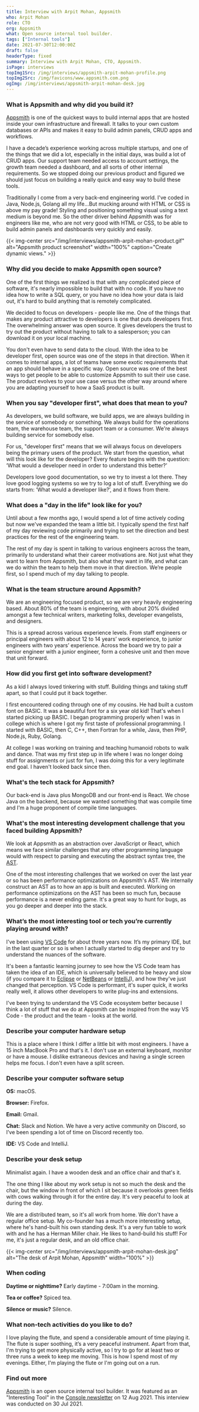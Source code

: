 ```yaml
---
title: Interview with Arpit Mohan, Appsmith
who: Arpit Mohan
role: CTO
org: Appsmith
what: Open source internal tool builder.
tags: ["Internal tools"]
date: 2021-07-30T12:00:00Z
draft: false
headerType: fixed
summary: Interview with Arpit Mohan, CTO, Appsmith.
isPage: interviews
topImg1Src: /img/interviews/appsmith-arpit-mohan-profile.png
topImg2Src: /img/favicons/www.appsmith.com.png
ogImg: /img/interviews/appsmith-arpit-mohan-desk.jpg
---
```


### What is Appsmith and why did you build it?

[Appsmith](https://www.appsmith.com/) is one of the quickest ways to build
internal apps that are hosted inside your own infrastructure and firewall. It
talks to your own custom databases or APIs and makes it easy to build admin
panels, CRUD apps and workflows.

I have a decade’s experience working across multiple startups, and one of the
things that we did a lot, especially in the initial days, was build a lot of
CRUD apps. Our support team needed access to account settings, the growth team
needed a dashboard, and all sorts of other internal requirements. So we stopped
doing our previous product and figured we should just focus on building a really
quick and easy way to build these tools.

Traditionally I come from a very back-end engineering world. I've coded in Java,
Node.js, Golang all my life...But mucking around with HTML or CSS is above my
pay grade! Styling and positioning something visual using a text medium is
beyond me. So the other driver behind Appsmith was for engineers like me, who
are not very good with HTML or CSS, to be able to build admin panels and
dashboards very quickly and easily.

{{< img-center src="/img/interviews/appsmith-arpit-mohan-product.gif" alt="Appsmith product screenshot" width="100%" caption="Create dynamic views." >}}

### Why did you decide to make Appsmith open source?

One of the first things we realized is that with any complicated piece of
software, it's nearly impossible to build that with no code. If you have no idea
how to write a SQL query, or you have no idea how your data is laid out, it's
hard to build anything that is remotely complicated.

We decided to focus on developers - people like me. One of the things that makes
any product attractive to developers is one that puts developers first. The
overwhelming answer was open source. It gives developers the trust to try out
the product without having to talk to a salesperson; you can download it on your
local machine.

You don't even have to send data to the cloud. With the idea to be developer
first, open source was one of the steps in that direction. When it comes to
internal apps, a lot of teams have some exotic requirements that an app should
behave in a specific way. Open source was one of the best ways to get people to
be able to customize Appsmith to suit their use case. The product evolves to
your use case versus the other way around where you are adapting yourself to how
a SaaS product is built.

### When you say "developer first", what does that mean to you?

As developers, we build software, we build apps, we are always building in the
service of somebody or something. We always build for the operations team, the
warehouse team, the support team or a consumer. We're always building service
for somebody else.

For us, "developer first" means that we will always focus on developers being
the primary users of the product. We start from the question, what will this
look like for the developer? Every feature begins with the question: ‘What would
a developer need in order to understand this better?’

Developers love good documentation, so we try to invest a lot there. They love
good logging systems so we try to log a lot of stuff. Everything we do starts
from: ‘What would a developer like?’, and it flows from there.

### What does a "day in the life" look like for you?

Until about a few months ago, I would spend a lot of time actively coding but
now we've expanded the team a little bit. I typically spend the first half of my
day reviewing code primarily and trying to set the direction and best practices
for the rest of the engineering team.

The rest of my day is spent in talking to various engineers across the team,
primarily to understand what their career motivations are. Not just what they
want to learn from Appsmith, but also what they want in life, and what can we do
within the team to help them move in that direction. We’re people first, so I
spend much of my day talking to people.

### What is the team structure around Appsmith?

We are an engineering focused product, so we are very heavily engineering based.
About 80% of the team is engineering, with about 20% divided amongst a few
technical writers, marketing folks, developer evangelists, and designers.

This is a spread across various experience levels. From staff engineers or
principal engineers with about 12 to 14 years’ work experience, to junior
engineers with two years’ experience. Across the board we try to pair a senior
engineer with a junior engineer, form a cohesive unit and then move that unit
forward.

### How did you first get into software development?

As a kid I always loved tinkering with stuff. Building things and taking stuff
apart, so that I could put it back together.

I first encountered coding through one of my cousins. He had built a custom font
on BASIC. It was a beautiful font for a six year old kid! That's when I started
picking up BASIC. I began programming properly when I was in college which is
where I got my first taste of professional programming. I started with BASIC,
then C, C++, then Fortran for a while, Java, then PHP, Node.js, Ruby, Golang.

At college I was working on training and teaching humanoid robots to walk and
dance. That was my first step up in life where I was no longer doing stuff for
assignments or just for fun, I was doing this for a very legitimate end goal. I
haven't looked back since then.

### What's the tech stack for Appsmith?

Our back-end is Java plus MongoDB and our front-end is React. We chose Java on
the backend, because we wanted something that was compile time and I'm a huge
proponent of compile time languages.

### What's the most interesting development challenge that you faced building Appsmith?

We look at Appsmith as an abstraction over JavaScript or React, which means we
face similar challenges that any other programming language would with respect
to parsing and executing the abstract syntax tree, the
[AST](https://en.wikipedia.org/wiki/Abstract_syntax_tree).

One of the most interesting challenges that we worked on over the last year or
so has been performance optimizations on Appsmith's AST. We internally construct
an AST as to how an app is built and executed. Working on performance
optimizations on the AST has been so much fun, because performance is a never
ending game. It's a great way to hunt for bugs, as you go deeper and deeper into
the stack.

### What’s the most interesting tool or tech you’re currently playing around with?

I've been using [VS Code](https://code.visualstudio.com/) for about three years
now. It’s my primary IDE, but in the last quarter or so is when I actually
started to dig deeper and try to understand the nuances of the software.

It's been a fantastic learning journey to see how the VS Code team has taken the
idea of an IDE, which is universally believed to be heavy and slow (if you
compare it to [Eclipse](https://www.eclipse.org/ide/) or
[NetBeans](https://netbeans.apache.org/) or
[IntelliJ](https://www.jetbrains.com/idea/)), and how they've just changed that
perception. VS Code is performant, it's super quick, it works really well, it
allows other developers to write plug-ins and extensions.

I've been trying to understand the VS Code ecosystem better because I think a
lot of stuff that we do at Appsmith can be inspired from the way VS Code - the
product and the team - looks at the world.

### Describe your computer hardware setup

This is a place where I think I differ a little bit with most engineers. I have
a 15 inch MacBook Pro and that's it. I don't use an external keyboard, monitor
or have a mouse. I dislike extraneous devices and having a single screen helps
me focus. I don't even have a split screen.

### Describe your computer software setup

**OS:** macOS.

**Browser:** Firefox.

**Email:** Gmail.

**Chat:** Slack and Notion. We have a very active community on Discord, so I’ve
been spending a lot of time on Discord recently too.

**IDE:** VS Code and IntelliJ.

### Describe your desk setup

Minimalist again. I have a wooden desk and an office chair and that's it.

The one thing I like about my work setup is not so much the desk and the chair,
but the window in front of which I sit because it overlooks green fields with
cows walking through it for the entire day. It's very peaceful to look at during
the day.

We are a distributed team, so it's all work from home. We don't have a regular
office setup. My co-founder has a much more interesting setup, where he's
hand-built his own standing desk. It's a very fun table to work with and he has
a Herman Miller chair. He likes to hand-build his stuff! For me, it's just a
regular desk, and an old office chair.

{{< img-center src="/img/interviews/appsmith-arpit-mohan-desk.jpg" alt="The desk of Arpit Mohan, Appsmith" width="100%" >}}

### When coding

**Daytime or nighttime?** Early daytime - 7:00am in the morning.

**Tea or coffee?** Spiced tea.

**Silence or music?** Silence.

### What non-tech activities do you like to do?

I love playing the flute, and spend a considerable amount of time playing it.
The flute is super soothing, it’s a very peaceful instrument. Apart from that,
I'm trying to get more physically active, so I try to go for at least two or
three runs a week to keep me moving. This is how I spend most of my evenings.
Either, I'm playing the flute or I'm going out on a run.

### Find out more

[Appsmith](https://www.appsmith.com/) is an open source internal tool builder.
It was featured as an "Interesting Tool" in the
[Console newsletter](https://console.dev) on 12 Aug 2021. This interview was
conducted on 30 Jul 2021.

